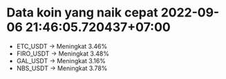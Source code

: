 # Data koin yang naik cepat 2022-09-06 21:46:05.720437+07:00

* ETC_USDT -> Meningkat 3.46%
* FIRO_USDT -> Meningkat 3.48%
* GAL_USDT -> Meningkat 3.16%
* NBS_USDT -> Meningkat 3.78%

